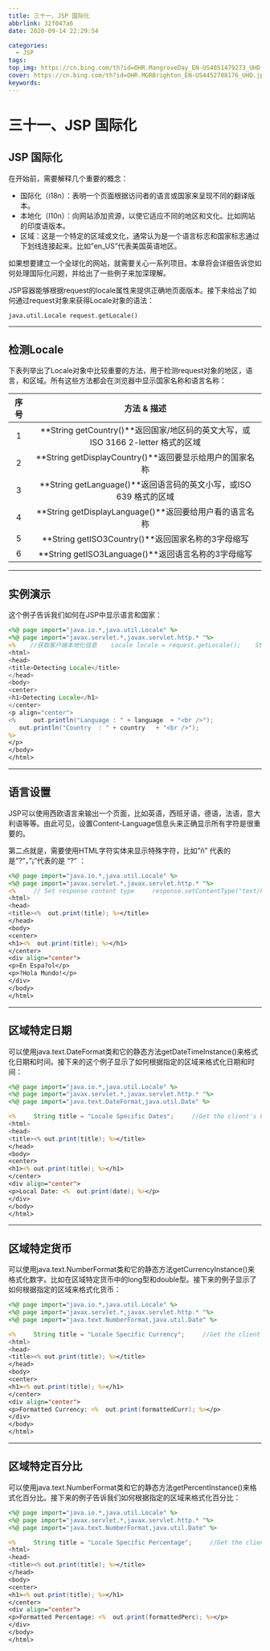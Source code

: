 ```yaml
---
title: 三十一、JSP 国际化
abbrlink: 32f047a6
date: 2020-09-14 22:29:54

categories:
  - JSP
tags:
top_img: https://cn.bing.com/th?id=OHR.MangroveDay_EN-US4051479273_UHD.jpg
cover: https://cn.bing.com/th?id=OHR.MGRBrighton_EN-US4452708176_UHD.jpg
keywords:  
---
```

# 三十一、JSP 国际化

## JSP 国际化

在开始前，需要解释几个重要的概念：

- 国际化（i18n）：表明一个页面根据访问者的语言或国家来呈现不同的翻译版本。
- 本地化（l10n）：向网站添加资源，以使它适应不同的地区和文化。比如网站的印度语版本。
- 区域：这是一个特定的区域或文化，通常认为是一个语言标志和国家标志通过下划线连接起来。比如”en_US”代表美国英语地区。

如果想要建立一个全球化的网站，就需要关心一系列项目。本章将会详细告诉您如何处理国际化问题，并给出了一些例子来加深理解。

JSP容器能够根据request的locale属性来提供正确地页面版本。接下来给出了如何通过request对象来获得Locale对象的语法：

```
java.util.Locale request.getLocale() 
```

------

## 检测Locale

下表列举出了Locale对象中比较重要的方法，用于检测request对象的地区，语言，和区域。所有这些方法都会在浏览器中显示国家名称和语言名称：

| **序号** |                   **方法** **&** **描述**                    |
| :------: | :----------------------------------------------------------: |
|    1     | **String getCountry()**返回国家/地区码的英文大写，或 ISO 3166 2-letter 格式的区域 |
|    2     |   **String getDisplayCountry()**返回要显示给用户的国家名称   |
|    3     | **String getLanguage()**返回语言码的英文小写，或ISO 639 格式的区域 |
|    4     |   **String getDisplayLanguage()**返回要给用户看的语言名称    |
|    5     |      **String getISO3Country()**返回国家名称的3字母缩写      |
|    6     |     **String getISO3Language()**返回语言名称的3字母缩写      |

------

## 实例演示

这个例子告诉我们如何在JSP中显示语言和国家：

```JSP
<%@ page import="java.io.*,java.util.Locale" %>
<%@ page import="javax.servlet.*,javax.servlet.http.* "%>
<%    //获取客户端本地化信息    Locale locale = request.getLocale();    String language = locale.getLanguage();    String country = locale.getCountry(); %>
<html>
<head>
<title>Detecting Locale</title>
</head>
<body>
<center>
<h1>Detecting Locale</h1>
</center>
<p align="center">
<%     out.println("Language : " + language  + "<br />");
   out.println("Country  : " + country   + "<br />");
%>
</p>
</body>
</html>
```

------

## 语言设置

JSP可以使用西欧语言来输出一个页面，比如英语，西班牙语，德语，法语，意大利语等等。由此可见，设置Content-Language信息头来正确显示所有字符是很重要的。

第二点就是，需要使用HTML字符实体来显示特殊字符，比如”&#241;” 代表的是”?”，”&#161;”代表的是 “?” ：

```JSP
<%@ page import="java.io.*,java.util.Locale" %>
<%@ page import="javax.servlet.*,javax.servlet.http.* "%>
<%     // Set response content type     response.setContentType("text/html");     // Set spanish language code.     response.setHeader("Content-Language", "es");     String title = "En Espa?ol";  %>
<html>
<head>
<title><%  out.print(title); %></title>
</head>
<body>
<center>
<h1><%  out.print(title); %></h1>
</center>
<div align="center">
<p>En Espa?ol</p>
<p>?Hola Mundo!</p>
</div>
</body>
</html>
```

------

## 区域特定日期

可以使用java.text.DateFormat类和它的静态方法getDateTimeInstance()来格式化日期和时间。接下来的这个例子显示了如何根据指定的区域来格式化日期和时间：

```JSP
<%@ page import="java.io.*,java.util.Locale" %>
<%@ page import="javax.servlet.*,javax.servlet.http.* "%>
<%@ page import="java.text.DateFormat,java.util.Date" %>

<%     String title = "Locale Specific Dates";     //Get the client's Locale     Locale locale = request.getLocale( );     String date = DateFormat.getDateTimeInstance(                                   DateFormat.FULL,                                    DateFormat.SHORT,                                    locale).format(new Date( )); %>
<html>
<head>
<title><% out.print(title); %></title>
</head>
<body>
<center>
<h1><% out.print(title); %></h1>
</center>
<div align="center">
<p>Local Date: <%  out.print(date); %></p>
</div>
</body>
</html>
```

------

## 区域特定货币

可以使用java.text.NumberFormat类和它的静态方法getCurrencyInstance()来格式化数字。比如在区域特定货币中的long型和double型。接下来的例子显示了如何根据指定的区域来格式化货币：

```JSP
<%@ page import="java.io.*,java.util.Locale" %>
<%@ page import="javax.servlet.*,javax.servlet.http.* "%>
<%@ page import="java.text.NumberFormat,java.util.Date" %>

<%     String title = "Locale Specific Currency";     //Get the client's Locale     Locale locale = request.getLocale( );     NumberFormat nft = NumberFormat.getCurrencyInstance(locale);     String formattedCurr = nft.format(1000000); %>
<html>
<head>
<title><% out.print(title); %></title>
</head>
<body>
<center>
<h1><% out.print(title); %></h1>
</center>
<div align="center">
<p>Formatted Currency: <%  out.print(formattedCurr); %></p>
</div>
</body>
</html>
```

------

## 区域特定百分比

可以使用java.text.NumberFormat类和它的静态方法getPercentInstance()来格式化百分比。接下来的例子告诉我们如何根据指定的区域来格式化百分比：

```JSP
<%@ page import="java.io.*,java.util.Locale" %>
<%@ page import="javax.servlet.*,javax.servlet.http.* "%>
<%@ page import="java.text.NumberFormat,java.util.Date" %>

<%     String title = "Locale Specific Percentage";     //Get the client's Locale     Locale locale = request.getLocale( );     NumberFormat nft = NumberFormat.getPercentInstance(locale);     String formattedPerc = nft.format(0.51); %>
<html>
<head>
<title><% out.print(title); %></title>
</head>
<body>
<center>
<h1><% out.print(title); %></h1>
</center>
<div align="center">
<p>Formatted Percentage: <%  out.print(formattedPerc); %></p>
</div>
</body>
</html>
```